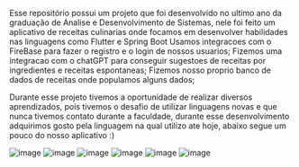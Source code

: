 Esse repositório possui um projeto que foi desenvolvido no ultimo ano da graduação de Analise e Desenvolvimento de Sistemas, nele foi feito um aplicativo de receitas culinarias onde focamos em desenvolver habilidades nas linguagens como Flutter e Spring Boot
Usamos integracoes com o FireBase para fazer o registro e o login de nossos usuarios;
Fizemos uma integracao com o chatGPT para conseguir sugestoes de receitas por ingredientes e receitas espontaneas;
Fizemos nosso proprio banco de dados de receitas onde populamos alguns dados;

Durante esse projeto tivemos a oportunidade de realizar diversos aprendizados, pois tivemos o desafio de utilizar linguagens novas e que nunca tivemos contato durante a faculdade, durante esse desenvolvimento adquirimos gosto pela linguagem na qual utilizo ate hoje, abaixo segue um pouco do nosso aplicativo :)

![image](https://github.com/MichalskiLucas/ProjetoIntegrador/assets/95660732/590b8f5b-2fcd-4254-a297-48039f32fe7e)
![image](https://github.com/MichalskiLucas/ProjetoIntegrador/assets/95660732/9f7868bf-8ce7-4801-bc91-7a171ad2a3d4)
![image](https://github.com/MichalskiLucas/ProjetoIntegrador/assets/95660732/53463b29-a1dd-4350-ae6e-9eb45b8dac9a)
![image](https://github.com/MichalskiLucas/ProjetoIntegrador/assets/95660732/86459c9b-4962-4ef0-89ea-d6580c9ffe52)
![image](https://github.com/MichalskiLucas/ProjetoIntegrador/assets/95660732/4fe9b6dd-8668-4b2a-b8cd-a9f3528152d8)
![image](https://github.com/MichalskiLucas/ProjetoIntegrador/assets/95660732/7f4c042c-a7d1-4150-86ac-a3ac897e2436)


